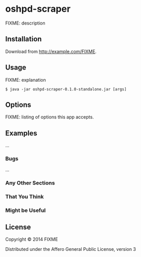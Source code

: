 # oshpd-scraper

FIXME: description

## Installation

Download from http://example.com/FIXME.

## Usage

FIXME: explanation

    $ java -jar oshpd-scraper-0.1.0-standalone.jar [args]

## Options

FIXME: listing of options this app accepts.

## Examples

...

### Bugs

...

### Any Other Sections
### That You Think
### Might be Useful

## License

Copyright © 2014 FIXME

Distributed under the Affero General Public License, version 3
